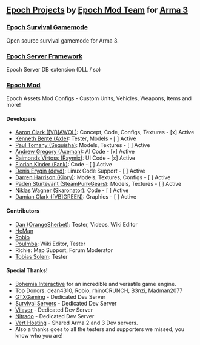 ## [Epoch Projects](https://github.com/EpochModTeam) by [Epoch Mod Team](https://github.com/orgs/EpochModTeam/people) for [Arma 3](https://arma3.com/)

### [Epoch Survival Gamemode](https://github.com/EpochModTeam/Epoch)
Open source survival gamemode for Arma 3.

### [Epoch Server Framework](https://github.com/EpochModTeam/EpochServer)
Epoch Server DB extension (DLL / so)

### [Epoch Mod](https://github.com/EpochModTeam/EpochCore)
Epoch Assets Mod Configs - Custom Units, Vehicles, Weapons, Items and more!

#### Developers
* [Aaron Clark ([VB]AWOL)](http://epochmod.com): Concept, Code, Configs, Textures - [x] Active
* [Kenneth Bente (Axle)](www.twitch.tv/axles): Tester, Models - [ ] Active
* [Paul Tomany (Sequisha)](https://www.twitch.tv/sequisha): Models, Textures - [ ] Active
* [Andrew Gregory (Axeman)](http://thefreezer.co.uk): AI Code - [x] Active
* [Raimonds Virtoss (Raymix)](https://www.twitch.tv/raymich): UI Code - [x] Active
* [Florian Kinder (Fank)](https://github.com/Fank): Code - [ ] Active
* [Denis Erygin (devd)](https://github.com/denisio): Linux Code Support - [ ] Active
* [Darren Harrison (Kiory)](https://www.twitch.tv/kiory123): Models, Textures, Configs - [ ] Active
* [Paden Sturtevant (SteamPunkGears)](https://www.twitch.tv/steampunkgears): Models, Textures - [ ] Active
* [Niklas Wagner (Skaronator)](https://skaronator.com): Code - [ ] Active
* [Damian Clark ([VB]GREEN)](http://epochmod.com): Graphics - [ ] Active

#### Contributors

* [Dan (OrangeSherbet)](https://www.twitch.tv/OrangeSherbet): Tester, Videos, Wiki Editor
* [HeMan](https://github.com/Ignatz-HeMan)
* [Robio](https://github.com/RC-Robio)
* [Poulmba](https://www.youtube.com/user/poulmba): Wiki Editor, Tester
* Richie: Map Support, Forum Moderator
* [Tobias Solem](http://whatthepoch.com/): Tester

#### Special Thanks!

* [Bohemia Interactive](http://bistudio.com) for an incredible and versatile game engine.
* Top Donors: dean4310, Robio, rhinoCRUNCH, B3nzi, Madman2077
* [GTXGaming](http://www.gtxgaming.co.uk) - Dedicated Dev Server
* [Survival Servers](https://www.survivalservers.com) - Dedicated Dev Server
* [Vilayer](https://www.vilayer.com) - Dedicated Dev Server
* [Nitrado](https://server.nitrado.net) - Dedicated Dev Server
* [Vert Hosting](https://verthosting.com) - Shared Arma 2 and 3 Dev servers.
* Also a thanks goes to all the testers and supporters we missed, you know who you are!
